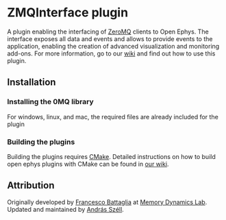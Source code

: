 # ZMQInterface plugin
A plugin enabling the interfacing of [ZeroMQ](http://zeromq.org/) clients to Open Ephys. The interface exposes all data and events and allows to provide events to the application, enabling the creation of advanced visualization and monitoring add-ons. For more information, go to our [wiki](https://open-ephys.atlassian.net/wiki/spaces/OEW/pages/1547206701/ZMQInterface) and find out how to use this plugin. 

## Installation
### Installing the 0MQ library
For windows, linux, and mac, the required files are already included for the plugin

### Building the plugins
Building the plugins requires [CMake](https://cmake.org/). Detailed instructions on how to build open ephys plugins with CMake can be found in [our wiki](https://open-ephys.atlassian.net/wiki/spaces/OEW/pages/1259110401/Plugin+CMake+Builds).

## Attribution
Originally developed by [Francesco Battaglia](https://github.com/fpbattaglia) at [Memory Dynamics Lab](https://www.memorydynamics.org/).
Updated and maintained by [András Széll](https://github.com/aszell).
